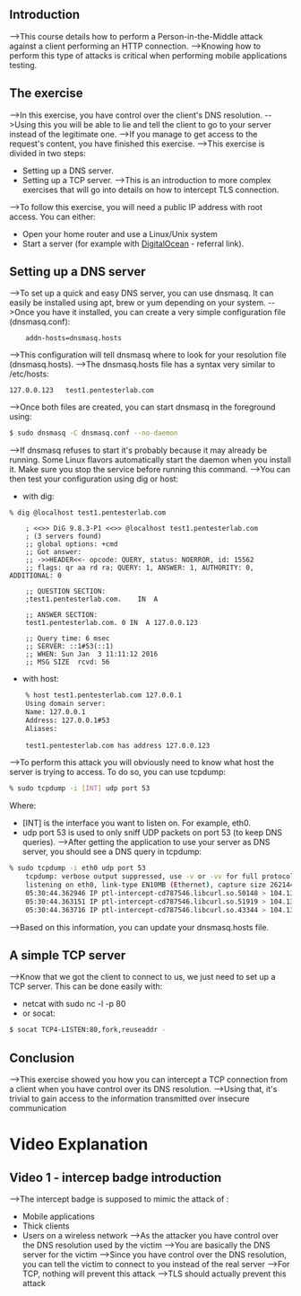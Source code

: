 ## Introduction
-->This course details how to perform a Person-in-the-Middle attack against a client performing an HTTP connection.
-->Knowing how to perform this type of attacks is critical when performing mobile applications testing.

## The exercise
-->In this exercise, you have control over the client's DNS resolution.
-->Using this you will be able to lie and tell the client to go to your server instead of the legitimate one.
-->If you manage to get access to the request's content, you have finished this exercise.
-->This exercise is divided in two steps:
-   Setting up a DNS server.
-   Setting up a TCP server.
-->This is an introduction to more complex exercises that will go into details on how to intercept TLS connection.

-->To follow this exercise, you will need a public IP address with root access. You can either:
-   Open your home router and use a Linux/Unix system
-   Start a server (for example with [DigitalOcean](https://www.digitalocean.com/?refcode=2cf5189a820f) - referral link).

## Setting up a DNS server
-->To set up a quick and easy DNS server, you can use dnsmasq. It can easily be installed using apt, brew or yum depending on your system.
-->Once you have it installed, you can create a very simple configuration file (dnsmasq.conf):
```
	addn-hosts=dnsmasq.hosts
```
-->This configuration will tell dnsmasq where to look for your resolution file (dnsmasq.hosts).
-->The dnsmasq.hosts file has a syntax very similar to /etc/hosts:
```
127.0.0.123   test1.pentesterlab.com
```
-->Once both files are created, you can start dnsmasq in the foreground using:
```bash
$ sudo dnsmasq -C dnsmasq.conf --no-daemon
```
-->If dnsmasq refuses to start it's probably because it may already be running. Some Linux flavors automatically start the daemon when you install it. Make sure you stop the service before running this command.
-->You can then test your configuration using dig or host:
-   with dig:
```shell
% dig @localhost test1.pentesterlab.com
	 
	; <<>> DiG 9.8.3-P1 <<>> @localhost test1.pentesterlab.com
	; (3 servers found)
	;; global options: +cmd
	;; Got answer:
	;; ->>HEADER<<- opcode: QUERY, status: NOERROR, id: 15562
	;; flags: qr aa rd ra; QUERY: 1, ANSWER: 1, AUTHORITY: 0, ADDITIONAL: 0
	 
	;; QUESTION SECTION:
	;test1.pentesterlab.com.    IN  A
	 
	;; ANSWER SECTION:
	test1.pentesterlab.com. 0 IN  A 127.0.0.123
	 
	;; Query time: 6 msec
	;; SERVER: ::1#53(::1)
	;; WHEN: Sun Jan  3 11:11:12 2016
	;; MSG SIZE  rcvd: 56

```

-   with host:
```bash
	% host test1.pentesterlab.com 127.0.0.1
	Using domain server:
	Name: 127.0.0.1
	Address: 127.0.0.1#53
	Aliases: 
	 
	test1.pentesterlab.com has address 127.0.0.123
```
-->To perform this attack you will obviously need to know what host the server is trying to access. To do so, you can use tcpdump:
```bash
% sudo tcpdump -i [INT] udp port 53
```
Where:
-   [INT] is the interface you want to listen on. For example, eth0.
-   udp port 53 is used to only sniff UDP packets on port 53 (to keep DNS queries).
-->After getting the application to use your server as DNS server, you should see a DNS query in tcpdump:
```bash
% sudo tcpdump -i eth0 udp port 53
	tcpdump: verbose output suppressed, use -v or -vv for full protocol decode
	listening on eth0, link-type EN10MB (Ethernet), capture size 262144 bytes
	05:30:44.362946 IP ptl-intercept-cd787546.libcurl.so.50148 > 104.131.54.221.domain: 43145+ AAAA? mitm1.pentesterlab.com. (40)
	05:30:44.363151 IP ptl-intercept-cd787546.libcurl.so.51919 > 104.131.54.221.domain: 39139+ A? mitm1.pentesterlab.com. (40)
	05:30:44.363716 IP ptl-intercept-cd787546.libcurl.so.43344 > 104.131.54.221.domain: 30919+ A? mitm1.pentesterlab.com. (40)
```
-->Based on this information, you can update your dnsmasq.hosts file.

## A simple TCP server
-->Know that we got the client to connect to us, we just need to set up a TCP server. This can be done easily with:
-   netcat with sudo nc -l -p 80
-   or socat:
```bash
$ socat TCP4-LISTEN:80,fork,reuseaddr -
```

## Conclusion
-->This exercise showed you how you can intercept a TCP connection from a client when you have control over its DNS resolution.
-->Using that, it's trivial to gain access to the information transmitted over insecure communication

# Video Explanation
## Video 1 - intercep badge introduction
-->The intercept badge is supposed to mimic the attack of :
- Mobile applications
- Thick clients
- Users on a wireless network
-->As the attacker you have control over the DNS resolution used by the victim
-->You are basically the DNS server for the victim
-->Since you have control over the DNS resolution, you can tell the victim to connect to you instead of the real server
-->For TCP, nothing will prevent this attack
-->TLS should actually prevent this attack